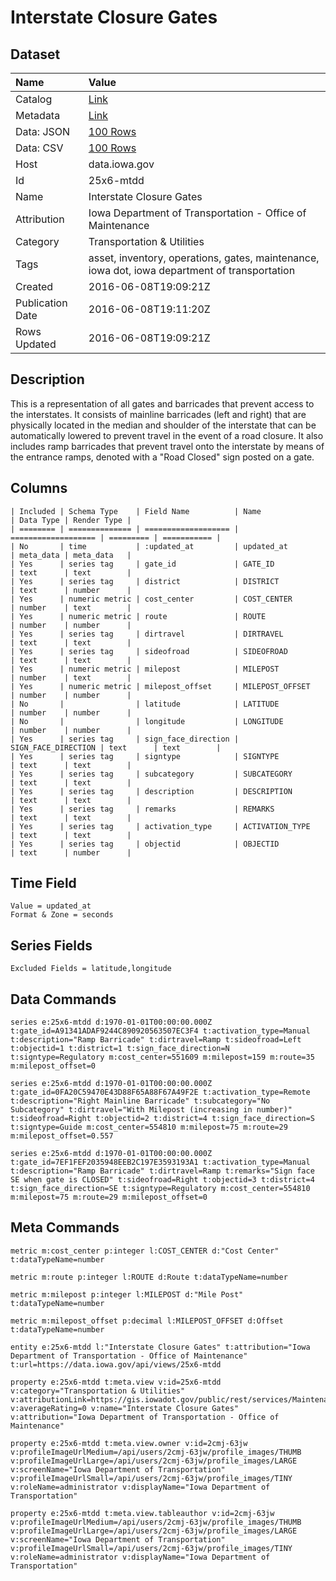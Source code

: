 # Interstate Closure Gates

## Dataset

| Name | Value |
| :--- | :---- |
| Catalog | [Link](https://catalog.data.gov/dataset/interstate-closure-gates) |
| Metadata | [Link](https://data.iowa.gov/api/views/25x6-mtdd) |
| Data: JSON | [100 Rows](https://data.iowa.gov/api/views/25x6-mtdd/rows.json?max_rows=100) |
| Data: CSV | [100 Rows](https://data.iowa.gov/api/views/25x6-mtdd/rows.csv?max_rows=100) |
| Host | data.iowa.gov |
| Id | 25x6-mtdd |
| Name | Interstate Closure Gates |
| Attribution | Iowa Department of Transportation - Office of Maintenance |
| Category | Transportation & Utilities |
| Tags | asset, inventory, operations, gates, maintenance, iowa dot, iowa department of transportation |
| Created | 2016-06-08T19:09:21Z |
| Publication Date | 2016-06-08T19:11:20Z |
| Rows Updated | 2016-06-08T19:09:21Z |

## Description

This is a representation of all gates and barricades that prevent access to the interstates. It consists of mainline barricades (left and right) that are physically located in the median and shoulder of the interstate that can be automatically lowered to prevent travel in the event of a road closure. It also includes ramp barricades that prevent travel onto the interstate by means of the entrance ramps, denoted with a "Road Closed" sign posted on a gate.

## Columns

```ls
| Included | Schema Type    | Field Name          | Name                | Data Type | Render Type |
| ======== | ============== | =================== | =================== | ========= | =========== |
| No       | time           | :updated_at         | updated_at          | meta_data | meta_data   |
| Yes      | series tag     | gate_id             | GATE_ID             | text      | text        |
| Yes      | series tag     | district            | DISTRICT            | text      | number      |
| Yes      | numeric metric | cost_center         | COST_CENTER         | number    | text        |
| Yes      | numeric metric | route               | ROUTE               | number    | number      |
| Yes      | series tag     | dirtravel           | DIRTRAVEL           | text      | text        |
| Yes      | series tag     | sideofroad          | SIDEOFROAD          | text      | text        |
| Yes      | numeric metric | milepost            | MILEPOST            | number    | text        |
| Yes      | numeric metric | milepost_offset     | MILEPOST_OFFSET     | number    | number      |
| No       |                | latitude            | LATITUDE            | number    | number      |
| No       |                | longitude           | LONGITUDE           | number    | number      |
| Yes      | series tag     | sign_face_direction | SIGN_FACE_DIRECTION | text      | text        |
| Yes      | series tag     | signtype            | SIGNTYPE            | text      | text        |
| Yes      | series tag     | subcategory         | SUBCATEGORY         | text      | text        |
| Yes      | series tag     | description         | DESCRIPTION         | text      | text        |
| Yes      | series tag     | remarks             | REMARKS             | text      | text        |
| Yes      | series tag     | activation_type     | ACTIVATION_TYPE     | text      | text        |
| Yes      | series tag     | objectid            | OBJECTID            | text      | number      |
```

## Time Field

```ls
Value = updated_at
Format & Zone = seconds
```

## Series Fields

```ls
Excluded Fields = latitude,longitude
```

## Data Commands

```ls
series e:25x6-mtdd d:1970-01-01T00:00:00.000Z t:gate_id=A91341ADAF9244C890920563507EC3F4 t:activation_type=Manual t:description="Ramp Barricade" t:dirtravel=Ramp t:sideofroad=Left t:objectid=1 t:district=1 t:sign_face_direction=N t:signtype=Regulatory m:cost_center=551609 m:milepost=159 m:route=35 m:milepost_offset=0

series e:25x6-mtdd d:1970-01-01T00:00:00.000Z t:gate_id=0FA20C59470E43D88F65A88F67A49F2E t:activation_type=Remote t:description="Right Mainline Barricade" t:subcategory="No Subcategory" t:dirtravel="With Milepost (increasing in number)" t:sideofroad=Right t:objectid=2 t:district=4 t:sign_face_direction=S t:signtype=Guide m:cost_center=554810 m:milepost=75 m:route=29 m:milepost_offset=0.557

series e:25x6-mtdd d:1970-01-01T00:00:00.000Z t:gate_id=7EF1FEF2035948EEB2C197E3593193A1 t:activation_type=Manual t:description="Ramp Barricade" t:dirtravel=Ramp t:remarks="Sign face SE when gate is CLOSED" t:sideofroad=Right t:objectid=3 t:district=4 t:sign_face_direction=SE t:signtype=Regulatory m:cost_center=554810 m:milepost=75 m:route=29 m:milepost_offset=0
```

## Meta Commands

```ls
metric m:cost_center p:integer l:COST_CENTER d:"Cost Center" t:dataTypeName=number

metric m:route p:integer l:ROUTE d:Route t:dataTypeName=number

metric m:milepost p:integer l:MILEPOST d:"Mile Post" t:dataTypeName=number

metric m:milepost_offset p:decimal l:MILEPOST_OFFSET d:Offset t:dataTypeName=number

entity e:25x6-mtdd l:"Interstate Closure Gates" t:attribution="Iowa Department of Transportation - Office of Maintenance" t:url=https://data.iowa.gov/api/views/25x6-mtdd

property e:25x6-mtdd t:meta.view v:id=25x6-mtdd v:category="Transportation & Utilities" v:attributionLink=https://gis.iowadot.gov/public/rest/services/Maintenance/Closure_Gates/MapServer/0 v:averageRating=0 v:name="Interstate Closure Gates" v:attribution="Iowa Department of Transportation - Office of Maintenance"

property e:25x6-mtdd t:meta.view.owner v:id=2cmj-63jw v:profileImageUrlMedium=/api/users/2cmj-63jw/profile_images/THUMB v:profileImageUrlLarge=/api/users/2cmj-63jw/profile_images/LARGE v:screenName="Iowa Department of Transportation" v:profileImageUrlSmall=/api/users/2cmj-63jw/profile_images/TINY v:roleName=administrator v:displayName="Iowa Department of Transportation"

property e:25x6-mtdd t:meta.view.tableauthor v:id=2cmj-63jw v:profileImageUrlMedium=/api/users/2cmj-63jw/profile_images/THUMB v:profileImageUrlLarge=/api/users/2cmj-63jw/profile_images/LARGE v:screenName="Iowa Department of Transportation" v:profileImageUrlSmall=/api/users/2cmj-63jw/profile_images/TINY v:roleName=administrator v:displayName="Iowa Department of Transportation"
```